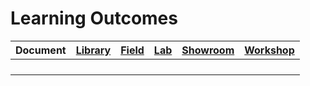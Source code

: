 # Learning Outcomes


|Document|[Library](https://ictresearchmethods.nl/library/)|[Field](https://ictresearchmethods.nl/Field/)|[Lab](https://ictresearchmethods.nl/Lab/)|[Showroom](https://ictresearchmethods.nl/Showroom/)|[Workshop](https://ictresearchmethods.nl/Workshop/)|
|:------:|:-----:|:---:|:-:|:------:|:------:|
|[]()|  |  |  |  |  |
|[]()|  |  |  |  |  |
|[]()|  |  |  |  |  |
|[]()|  |  |  |  |  |
